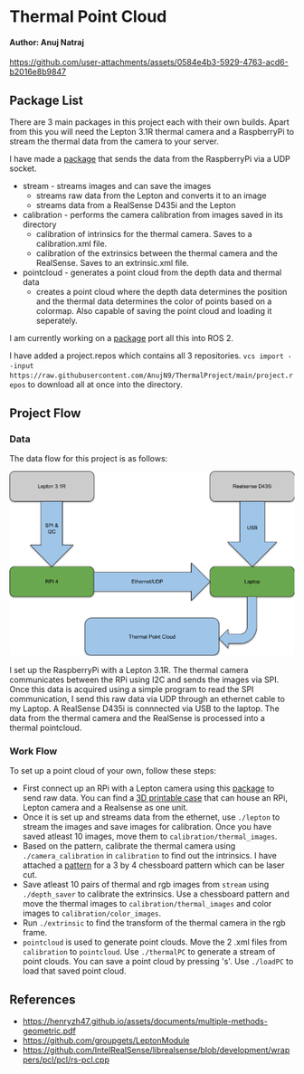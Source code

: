 # Thermal Point Cloud

#### Author: Anuj Natraj

https://github.com/user-attachments/assets/0584e4b3-5929-4763-acd6-b2016e8b9847

## Package List

There are 3 main packages in this project each with their own builds. Apart from this you will need the Lepton 3.1R thermal camera and a RaspberryPi to stream the thermal data from the camera to your server.

I have made a [package](https://github.com/AnujN9/LeptonModule/tree/master/software/raspberrypi_video_network) that sends the data from the RaspberryPi via a UDP socket. 

- stream - streams images and can save the images
    - streams raw data from the Lepton and converts it to an image
    - streams data from a RealSense D435i and the Lepton
- calibration - performs the camera calibration from images saved in its directory
    - calibration of intrinsics for the thermal camera. Saves to a calibration.xml file.
    - calibration of the extrinsics between the thermal camera and the RealSense. Saves to an extrinsic.xml file.
- pointcloud - generates a point cloud from the depth data and thermal data
    - creates a point cloud where the depth data determines the position and the thermal data determines the color of points based on a colormap. Also capable of saving the point cloud and loading it seperately.

I am currently working on a [package](https://github.com/AnujN9/ThermalProject_ROS) port all this into ROS 2.

I have added a project.repos which contains all 3 repositories. ```vcs import --input https://raw.githubusercontent.com/AnujN9/ThermalProject/main/project.repos``` to download all at once into the directory.

## Project Flow

### Data

The data flow for this project is as follows:

![DataFlow](docs/assets/dataflow.png)

I set up the RaspberryPi with a Lepton 3.1R. The thermal camera communicates between the RPi using I2C and sends the images via SPI. Once this data is acquired using a simple program to read the SPI communication, I send this raw data via UDP through an ethernet cable to my Laptop. A RealSense D435i is connnected via USB to the laptop. The data from the thermal camera and the RealSense is processed into a thermal pointcloud.

### Work Flow

To set up a point cloud of your own, follow these steps:
- First connect up an RPi with a Lepton camera using this [package](https://github.com/AnujN9/LeptonModule/tree/master/software/raspberrypi_video_network) to send raw data. You can find a [3D printable case](docs/thermal_case.step) that can house an RPi, Lepton camera and a Realsense as one unit.
- Once it is set up and streams data from the ethernet, use ```./lepton``` to stream the images and save images for calibration. Once you have saved atleast 10 images, move them to `calibration/thermal_images`.
- Based on the pattern, calibrate the thermal camera using ```./camera_calibration``` in `calibration` to find out the intrinsics. I have attached a [pattern](docs/chessboard_pattern.dxf) for a 3 by 4 chessboard pattern which can be laser cut.
- Save atleast 10 pairs of thermal and rgb images from `stream` using ```./depth_saver``` to calibrate the extrinsics. Use a chessboard pattern and move the thermal images to `calibration/thermal_images` and color images to `calibration/color_images`.
- Run ```./extrinsic``` to find the transform of the thermal camera in the rgb frame.
- `pointcloud` is used to generate point clouds. Move the 2 .xml files from `calibration` to `pointcloud`. Use ```./thermalPC``` to generate a stream of point clouds. You can save a point cloud by pressing 's'. Use ```./loadPC``` to load that saved point cloud.


## References

- https://henryzh47.github.io/assets/documents/multiple-methods-geometric.pdf
- https://github.com/groupgets/LeptonModule
- https://github.com/IntelRealSense/librealsense/blob/development/wrappers/pcl/pcl/rs-pcl.cpp
